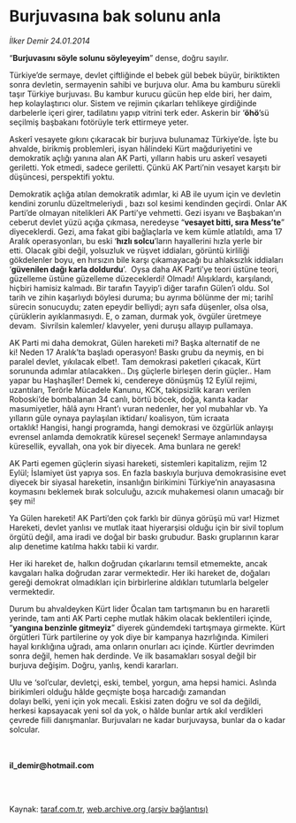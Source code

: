 # Burjuvasına bak solunu anla

*İlker Demir 24.01.2014*

<div class="yazi"><p>“<b>Burjuvasını söyle solunu söyleyeyim</b>” dense, doğru sayılır. </p>
<p>Türkiye’de sermaye, devlet çiftliğinde el bebek gül bebek büyür, biriktikten sonra devletin, sermayenin sahibi ve burjuva olur. Ama bu kamburu sürekli taşır Türkiye burjuvası. Bu kambur kurucu gücün hep elde biri, her daim, hep kolaylaştırıcı olur. Sistem ve rejimin çıkarları tehlikeye girdiğinde darbelerle içeri girer, tadilatını yapıp vitrini terk eder. Askerin bir ‘<b>öhö</b>’sü seçilmiş başbakanı fotörüyle terk ettirmeye yeter.</p>
<p>Askerî vesayete gıkını çıkaracak bir burjuva bulunamaz Türkiye’de. İşte bu ahvalde, birikmiş problemleri, isyan hâlindeki Kürt mağduriyetini ve demokratik açlığı yanına alan AK Parti, yılların habis uru askerî vesayeti geriletti. Yok etmedi, sadece geriletti. Çünkü AK Parti’nin vesayet karşıtı bir düşüncesi, perspektifi yoktu. </p>
<p>Demokratik açlığa atılan demokratik adımlar,  ki AB ile uyum için ve devletin kendini zorunlu düzeltmeleriydi , bazı sol kesimi kendinden geçirdi. Onlar AK Parti’de olmayan nitelikleri AK Parti’ye vehmetti. Gezi isyanı ve Başbakan’ın ceberut devlet yüzü açığa çıkmasa, neredeyse “<b>vesayet bitti, sıra Mess’te</b>” diyeceklerdi. Gezi, ama fakat gibi bağlaçlarla ve kem kümle atlatıldı, ama 17 Aralık operasyonları, bu eski ‘<b>hızlı solcu</b>’ların hayallerini hızla yerle bir etti. Olacak gibi değil, yolsuzluk ve rüşvet iddiaları, görüntü kirliliği gökdelenler boyu, en hırsızın bile karşı çıkamayacağı bu ahlaksızlık iddiaları ‘<b>güvenilen dağı karla doldurdu</b>’.  Oysa daha AK Parti’ye teori üstüne teori, güzelleme üstüne güzelleme düzeceklerdi! Olmadı! Alışıklardı, karşılandı, hiçbiri hamisiz kalmadı. Bir tarafın Tayyip’i diğer tarafın Gülen’i oldu. Sol tarih ve zihin kaşarlıydı böylesi duruma; bu ayrıma bölünme der mi; tarihî sürecin sonucuydu; zaten epeydir belliydi; ayrı safa düşenler, olsa olsa, çürüklerin ayıklanmasıydı. E, o zaman, durmak yok, övgüler üretmeye devam.  Sivrilsin kalemler/ klavyeler, yeni duruşu allayıp pullamaya.</p>
<p>AK Parti mi daha demokrat, Gülen hareketi mi? Başka alternatif de ne ki! Neden 17 Aralık’ta başladı operasyon! Baskı grubu da neymiş, en bi paralel devlet, yıkılacak elbet!. Tam demokrasi paketleri çıkacak, Kürt sorununda adımlar atılacakken.. Dış güçlerle birleşen derin güçler.. Ham yapar bu Haşhaşîler! Demek ki, cendereye dönüşmüş 12 Eylül rejimi, uzantıları, Terörle Mücadele Kanunu, KCK, takipsizlik kararı verilen Roboski’de bombalanan 34 canlı, börtü böcek, doğa, kanıta kadar masumiyetler, hâlâ aynı Hrant’ı vuran nedenler, her yol mubahlar vb. Ya yılların güle oynaya paylaşılan iktidarı/ koalisyon, tüm icraata ortaklık! Hangisi, hangi programda, hangi demokrasi ve özgürlük anlayışı evrensel anlamda demokratik küresel seçenek! Sermaye anlamındaysa küresellik, eyvallah, ona yok bir diyecek. Ama bunlara ne gerek!</p>
<p>AK Parti egemen güçlerin siyasi hareketi, sistemleri kapitalizm, rejim 12 Eylül; İslamiyet üst yapıya sos. En fazla baskıyla burjuva demokrasisine evet diyecek bir siyasal hareketin, insanlığın birikimini Türkiye’nin anayasasına koymasını beklemek bırak solculuğu, azıcık muhakemesi olanın umacağı bir şey mi!</p>
<p>Ya Gülen hareketi! AK Parti’den çok farklı bir dünya görüşü mü var! Hizmet Hareketi, devlet yanlısı ve mutlak itaat hiyerarşisi olduğu için bir sivil toplum örgütü değil, ama iradi ve doğal bir baskı grubudur. Baskı gruplarının karar alıp denetime katılma hakkı tabii ki vardır. </p>
<p>Her iki hareket de, halkın doğrudan çıkarlarını temsil etmemekte, ancak kavgaları halka doğrudan zarar vermektedir. Her iki hareket de, doğaları gereği demokrat olmadıkları için birbirlerine aldıkları tutumlarla belgeler vermektedir.</p>
<p>Durum bu ahvaldeyken Kürt lider Öcalan tam tartışmanın bu en hararetli yerinde, tam anti AK Parti cephe mutlak hâkim olacak beklentileri içinde, “<b>yangına benzinle gitmeyiz</b>” diyerek gündemdeki tartışmaya girmekte. Kürt örgütleri Türk partilerine oy yok diye bir kampanya hazırlığında. Kimileri hayal kırıklığına uğradı, ama onların onurları acı içinde. Kürtler devrimden sonra değil, hemen hak derdinde. Ve ilk basamakları sosyal değil bir burjuva değişim. Doğru, yanlış, kendi kararları. </p>
<p>Ulu ve ‘sol’cular, devletçi, eski, tembel, yorgun, ama hepsi hamici. Aslında birikimleri olduğu hâlde geçmişte boşa harcadığı zamandan dolayı belki, yeni için yok mecali. Eskisi zaten doğru ve sol da değildi, herkesi kapsayacak yeni sol da yok, o hâlde bunlar artık akıl verdikleri çevrede fiili danışmanlar. Burjuvaları ne kadar burjuvaysa, bunlar da o kadar solcular.<br/><br/><br/></p>
<p><b>il_demir@hotmail.com </b></p>
<p><br/> </p>
</div>

Kaynak: [taraf.com.tr](http://www.taraf.com.tr:80/ilker-demir/makale-burjuvasina-bak-solunu-anla.htm), [web.archive.org (arşiv bağlantısı)](http://web.archive.org/web/20140126024954/http://www.taraf.com.tr:80/ilker-demir/makale-burjuvasina-bak-solunu-anla.htm)
